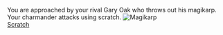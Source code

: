 You are approached by your rival Gary Oak who throws out his magikarp. Your charmander attacks using scratch.
![Magikarp](http://nuggetbridge.com/wp-content/uploads/2014/12/sv_magikarp.jpg)  
[Scratch](../FIN/conclusionC.md)